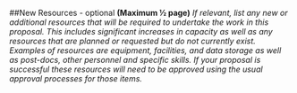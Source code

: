 ##New Resources - optional 
**(Maximum ½ page)**
_If relevant, list any new or additional resources that will be required to undertake the work in this proposal.  This includes significant increases in capacity as well as any resources that are planned or requested but do not currently exist. Examples of resources are equipment, facilities, and data storage as well as post-docs, other personnel and specific skills. If your proposal is successful these resources will need to be approved using the usual approval processes for those items._